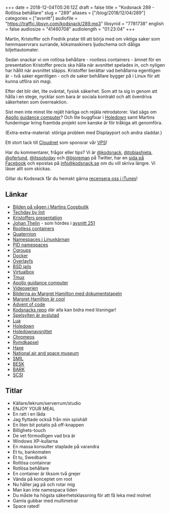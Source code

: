 +++
date = 2018-12-04T05:26:12Z
draft = false
title = "Kodsnack 289 - Rotlösa behållare"
slug = "289"
aliases = ["/blog/2018/12/04/289"]
categories = ["avsnitt"]
audiofile = "https://traffic.libsyn.com/kodsnack/289.mp3"
libsynid = "7781738"
english = false
audiosize = "41460708"
audiolength = "01:23:04"
+++

Martin, Kristoffer och Fredrik pratar till att börja med om viktiga saker som hemmaservrars surrande, köksmaskiners ljudschema och dåliga biljettautomater. 

Sedan snackar vi om rotlösa behållare - rootless containers - ämnet för en presentation Kristoffer precis ska hålla när avsnittet spelades in, och nyligen har hållit när avsnittet släpps. Kristoffer berättar vad behållarna egentligen är - två saker egentligen - och de saker behållare bygger på i Linux för att kunna utföra sin magi.

Efter det blir det, lite oväntat, fysisk säkerhet. Som att ta sig in genom att hålla i en stege, nycklar som bara är sociala kontrakt och att överdriva säkerheten som överreaktion.

Sist men inte minst lite rejält härliga och rejäla retrodatorer. Vad sägs om [Apollo guidance computer](https://en.wikipedia.org/wiki/Apollo_Guidance_Computer)? Och lite buggfixar i [Holedown](https://holedown.com/) samt Martins funderingar kring framtida projekt som kanske är för tråkiga att genomföra.

(Extra-extra-material: störiga problem med Displayport och andra sladdar.)

Ett stort tack till [Cloudnet](http://www.cloudnet.se) som sponsrar vår [VPS](http://en.wikipedia.org/wiki/Virtual_private_server)!

Har du kommentarer, frågor eller tips? Vi är [@kodsnack](https://www.twitter.com/kodsnack), [@tobiashieta](https://www.twitter.com/tobiashieta), [@oferlund](https://www.twitter.com/oferlund), [@itssotoday](https://twitter.com/itssotoday) och [@bjoreman](https://www.twitter.com/bjoreman) på Twitter, har en [sida på Facebook](https://www.facebook.com/kodsnack) och epostas på [info@kodsnack.se](mailto:info@kodsnack.se) om du vill skriva längre. Vi läser allt som skickas.

Gillar du Kodsnack får du hemskt gärna [recensera oss i iTunes](http://itunes.apple.com/se/podcast/kodsnack/id561631498?l=en)!

## Länkar ##
* [Bilden på vågen i Martins Coopbutik](http://bjoreman.com/images/thermalHuvud.jpg)
* [Techday by Init](https://b3.se/nyheter-event/2018/tech-day-by-init-2018)
* [Kristoffers presentation](http://6510.nu/rootless-containers-2018/)
* [Johan Thelin](http://www.thelins.se/teknikkonsult/) - som hördes i [avsnitt 251](https://kodsnack.se/251/)
* [Rootless containers](https://rootlesscontaine.rs/)
* [Quaternion](https://en.wikipedia.org/wiki/Quaternion)
* [Namespaces i Linuxkärnan](https://en.wikipedia.org/wiki/Linux_namespaces)
* [PID namespaces](https://en.wikipedia.org/wiki/Linux_namespaces#Process_ID_%28pid%29)
* [Cgroups](https://en.wikipedia.org/wiki/Cgroups)
* [Docker](https://en.wikipedia.org/wiki/Docker_%28software%29)
* [Overlayfs](https://en.wikipedia.org/wiki/OverlayFS)
* [BSD jails](https://www.freebsd.org/doc/handbook/jails.html)
* [Virtualbox](https://www.virtualbox.org/)
* [Tmux](https://en.wikipedia.org/wiki/Tmux)
* [Apollo guidance computer](https://en.wikipedia.org/wiki/Apollo_Guidance_Computer)
* [Videoserien](https://youtu.be/2KSahAoOLdU)
* [Bilderna av Margret Hamilton med dokumentstapeln](http://news.mit.edu/2016/scene-at-mit-margaret-hamilton-apollo-code-0817)
* [Margret Hamilton är cool](https://en.wikipedia.org/wiki/Margaret_Hamilton_%28scientist%29)
* [Advent of code](https://adventofcode.com/)
* [Kodsnacks repo](https://github.com/kodsnack/advent_of_code_2018) där alla kan bidra med lösningar!
* [Spelsylten är avslutad](https://itch.io/jam/kodsnacks-2veckorssylt)
* [Lua](https://en.wikipedia.org/wiki/Lua_%28programming_language%29)
* [Holedown](https://holedown.com/)
* [Holedownavsnittet](https://kodsnack.se/275/)
* [Chromeos](https://en.wikipedia.org/wiki/Chrome_OS)
* [Rymdkapsel](https://rymdkapsel.com/)
* [Haxe](https://haxe.org/)
* [National air and space museum](https://en.wikipedia.org/wiki/National_Air_and_Space_Museum)
* [SMIL](https://sv.wikipedia.org/wiki/SMIL_%28dator%29)
* [BESK](https://sv.wikipedia.org/wiki/BESK)
* [BARK](https://sv.wikipedia.org/wiki/BARK)
* [SCSI](https://en.wikipedia.org/wiki/SCSI)

## Titlar ##
* Källare/lekrum/serverrum/studio
* ENJOY YOUR MEAL
* En ratt i en låda
* Jag flyttade också från min spishäll
* En liten bit potatis på off-knappen
* Billighets-touch
* De vet förmodligen vad bra är
* Windows XP-kullarna
* En massa konsulter staplade på varandra
* Et tu, bankomaten
* Et tu, Swedbank
* Rotlösa containrar
* Rotlösa behållare
* En container är liksom två grejer
* Vända på konceptet om root
* Nu håller jag på och rotar mig
* Man kan inte namespaca tiden
* Du måste ha högsta säkerhetsklassning för att få leka med molnet
* Gamla gubbar med multimetrar
* Space rated!